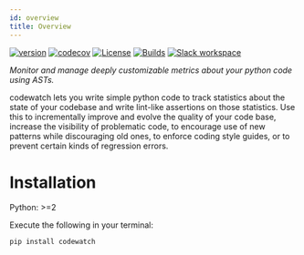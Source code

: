 ```yaml
---
id: overview
title: Overview
---
```


[![version](https://img.shields.io/pypi/v/codewatch.svg)](https://pypi.org/project/codewatch/)
[![codecov](https://codecov.io/gh/tophat/codewatch/branch/master/graph/badge.svg)](https://codecov.io/gh/tophat/codewatch)
[![License](https://img.shields.io/badge/License-Apache%202.0-blue.svg)](https://opensource.org/licenses/Apache-2.0)
[![Builds](https://img.shields.io/circleci/project/github/tophat/codewatch/master.svg)](https://circleci.com/gh/tophat/codewatch)
[![Slack workspace](https://slackinvite.dev.tophat.com/badge.svg)](https://tophat-opensource.slack.com/)

_Monitor and manage deeply customizable metrics about your python code using ASTs._

codewatch lets you write simple python code to track statistics about the state of your codebase and write lint-like assertions on those statistics. Use this to incrementally improve and evolve the quality of your code base, increase the visibility of problematic code, to encourage use of new patterns while discouraging old ones, to enforce coding style guides, or to prevent certain kinds of regression errors.

# Installation
Python: >=2


Execute the following in your terminal:

```bash
pip install codewatch
```
